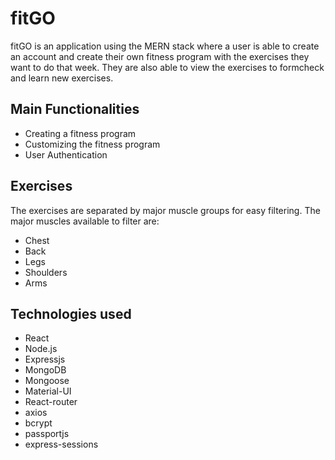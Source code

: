 # fitGO

fitGO is an application using the MERN stack where a user is able to create an account and create their own fitness program with the exercises they want to do that week. They are also able to view the exercises to formcheck and learn new exercises.

## Main Functionalities

* Creating a fitness program
* Customizing the fitness program
* User Authentication

## Exercises

The exercises are separated by major muscle groups for easy filtering. The major muscles available to filter are:
* Chest
* Back
* Legs
* Shoulders
* Arms

## Technologies used

* React
* Node.js
* Expressjs
* MongoDB
* Mongoose
* Material-UI
* React-router
* axios
* bcrypt
* passportjs
* express-sessions
